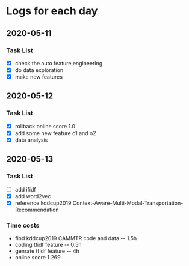 # Logs for each day


## 2020-05-11

### Task List

- [x] check the auto feature engineering
- [x] do data exploration
- [x] make new features

## 2020-05-12

### Task List

- [x] rollback online score 1.0
- [x] add some new feature o1 and o2
- [x] data analysis

## 2020-05-13

### Task List

- [ ] add ifidf
- [x] add word2vec
- [x] reference kddcup2019 Context-Aware-Multi-Modal-Transportation-Recommendation

### Time costs

- find kddcup2019 CAMMTR code and data -- 1.5h
- coding tfidf feature -- 0.5h
- genrate tfidf feature -- 4h
- online score 1.269